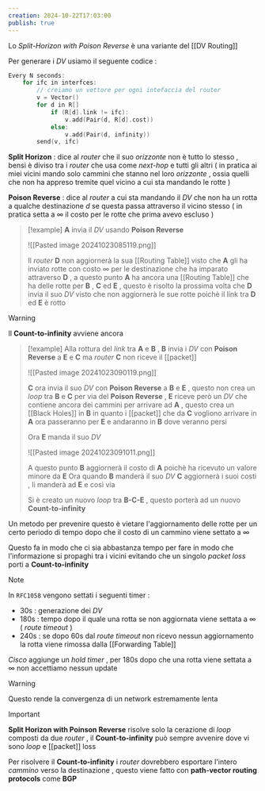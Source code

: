 ```yaml
---
creation: 2024-10-22T17:03:00
publish: true
---
```

Lo *Split-Horizon with Poison Reverse* è una variante del [[DV Routing]] 

Per generare i *DV* usiamo il seguente codice : 

```c
Every N seconds:
	for ifc in interfces:
		// creiamo un vettore per ogni intefaccia del router
		v = Vector()
		for d in R[]
			if (R[d].link != ifc):
				v.add(Pair(d, R[d].cost))
			else: 
				v.add(Pair(d, infinity))
		send(v, ifc)
```

**Split Horizon** : dice al *router* che il suo *orizzonte* non è tutto lo stesso , bensì è diviso tra i *router* che usa come *next-hop* e tutti gli altri ( in pratica ai miei vicini mando solo cammini che stanno nel loro *orizzonte* , ossia quelli che non ha appreso tremite quel vicino a cui sta mandando le rotte )

**Poison Reverse** : dice al *router* a cui sta mandando il *DV* che non ha un rotta a qualche destinazione $d$ se questa passa attraverso il vicino stesso ( in pratica setta a $\infty$ il costo per le rotte che prima avevo escluso )

>[!example] 
>**A** invia il *DV* usando **Poison Reverse**
>
>![[Pasted image 20241023085119.png]]
>
>Il *router* **D** non aggiornerà la sua [[Routing Table]] visto che **A** gli ha inviato rotte con costo $\infty$ per le destinazione che ha imparato attraverso **D** , a questo punto **A** ha ancora una [[Routing Table]] che ha delle rotte per **B** , **C** ed **E** , questo è risolto la prossima volta che **D** invia il suo *DV* visto che non aggiornerà le sue rotte poichè il link tra **D** ed **E** è rotto

>[!warning] 
>Il **Count-to-infinity** avviene ancora
>
>>[!example] 
>>Alla rottura del *link* tra **A** e **B** , **B** invia i *DV* con **Poison Reverse** a **E** e **C** ma *router* **C** non riceve il [[packet]]  
>>
>>![[Pasted image 20241023090119.png]]
>>
>>**C** ora invia il suo *DV* con **Poison Reverse** a **B** e **E** , questo non crea un *loop* tra **B** e **C** per via del **Poison Reverse** , **E** riceve però un *DV* che contiene ancora dei cammini per arrivare ad **A** , questo crea un [[Black Holes]] in **B** in quanto i [[packet]] che da **C** vogliono arrivare in **A** ora passeranno per **E** e andaranno in **B** dove veranno persi 
>>
>>Ora **E** manda il suo *DV*
>>
>>![[Pasted image 20241023091011.png]]
>>
>>A questo punto **B** aggiornerà il costo di **A** poichè ha ricevuto un valore minore da **E** 
>>Ora quando **B** manderà il suo *DV* **C** aggiornerà i suoi costi , li manderà ad **E** e così via 
>>
>>Si è creato un nuovo *loop* tra **B-C-E** , questo porterà ad un nuovo **Count-to-infinity**

Un metodo per prevenire questo è vietare l'aggiornamento delle rotte per un certo periodo di tempo dopo che il costo di un cammino viene settato a $\infty$ 

Questo fa in modo che ci sia abbastanza tempo per fare in modo che l'informazione si propaghi tra i vicini evitando che un singolo *packet loss* porti a **Count-to-infinity** 

>[!note] 
>In `RFC1058` vengono settati i seguenti timer :
>+ 30s : generazione dei *DV*
>+ 180s : tempo dopo il quale una rotta se non aggiornata viene settata a $\infty$  ( *route timeout* )
>+ 240s : se dopo 60s dal *route timeout* non ricevo nessun aggiornamento la rotta viene rimossa dalla [[Forwarding Table]]
>
>*Cisco* aggiunge un *hold timer* , per 180s dopo che una rotta viene settata a $\infty$ non accettiamo nessun update
>
>>[!warning] 
>>Questo rende la convergenza di un network estremamente lenta

>[!important] 
>**Split Horizon with Poinson Reverse** risolve solo la cerazione di *loop* composti da due *router* , il **Count-to-infinity** può sempre avvenire dove vi sono *loop* e [[packet]] loss
>
>Per risolvere il **Count-to-infinity** i *router* dovrebbero esportare l'intero *cammino* verso la destinazione , questo viene fatto con **path-vector routing protocols** come **BGP** 

